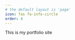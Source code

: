 ```yaml
---
# the default layout is 'page'
icon: fas fa-info-circle
order: 4
---
```



This is my portfolio site